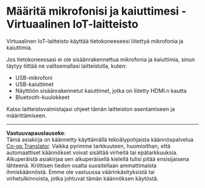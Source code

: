 <!--
CO_OP_TRANSLATOR_METADATA:
{
  "original_hash": "7a65ee743f916276a2848b8a9491feb7",
  "translation_date": "2025-08-27T22:43:57+00:00",
  "source_file": "6-consumer/lessons/1-speech-recognition/virtual-device-microphone.md",
  "language_code": "fi"
}
-->
# Määritä mikrofonisi ja kaiuttimesi - Virtuaalinen IoT-laitteisto

Virtuaalinen IoT-laitteisto käyttää tietokoneeseesi liitettyä mikrofonia ja kaiuttimia.

Jos tietokoneessasi ei ole sisäänrakennettua mikrofonia ja kaiuttimia, sinun täytyy liittää ne valitsemallasi laitteistolla, kuten:

* USB-mikrofoni
* USB-kaiuttimet
* Näyttöön sisäänrakennetut kaiuttimet, jotka on liitetty HDMI:n kautta
* Bluetooth-kuulokkeet

Katso laitteistovalmistajasi ohjeet tämän laitteiston asentamiseen ja määrittämiseen.

---

**Vastuuvapauslauseke**:  
Tämä asiakirja on käännetty käyttämällä tekoälypohjaista käännöspalvelua [Co-op Translator](https://github.com/Azure/co-op-translator). Vaikka pyrimme tarkkuuteen, huomioithan, että automaattiset käännökset voivat sisältää virheitä tai epätarkkuuksia. Alkuperäistä asiakirjaa sen alkuperäisellä kielellä tulisi pitää ensisijaisena lähteenä. Kriittisen tiedon osalta suositellaan ammattimaista ihmiskäännöstä. Emme ole vastuussa väärinkäsityksistä tai virhetulkinnoista, jotka johtuvat tämän käännöksen käytöstä.